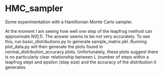 # HMC_sampler

Some experimentation with a Hamiltonian Monte Carlo sampler.

At the moment I am seeing how well one step of the leapfrog method can
approximate N(0,1). The answer seems to be not very accurately. To see this,
run basic_distributions.py to generate sample_matrix.pkl. Running plot_data.py
will then generate the plots found in normal_distribution_accuracy plots.
Unfortunately, these plots suggest there is no particularly clear relationship
between L (number of steps within a leapfrog step) and epsilon (step size) and
the accuracy of the distribution it generates.
